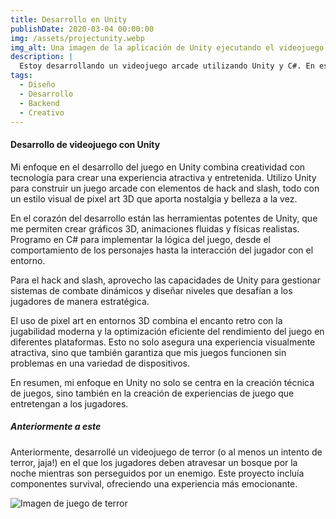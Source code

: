 ```yaml
---
title: Desarrollo en Unity
publishDate: 2020-03-04 00:00:00
img: /assets/projectunity.webp
img_alt: Una imagen de la aplicación de Unity ejecutando el videojuego
description: |
  Estoy desarrollando un videojuego arcade utilizando Unity y C#. En este proyecto, me encargo de la programación de la lógica del juego, la implementación de mecánicas de juego y la integración de gráficos y sonidos para crear una experiencia entretenida.
tags:
  - Diseño
  - Desarrollo
  - Backend
  - Creativo
---
```


#### Desarrollo de videojuego con Unity

Mi enfoque en el desarrollo del juego en Unity combina creatividad con tecnología para crear una experiencia atractiva y entretenida. Utilizo Unity para construir un juego arcade con elementos de hack and slash, todo con un estilo visual de pixel art 3D que aporta nostalgia y belleza a la vez.

En el corazón del desarrollo están las herramientas potentes de Unity, que me permiten crear gráficos 3D, animaciones fluidas y físicas realistas. Programo en C# para implementar la lógica del juego, desde el comportamiento de los personajes hasta la interacción del jugador con el entorno.

Para el hack and slash, aprovecho las capacidades de Unity para gestionar sistemas de combate dinámicos y diseñar niveles que desafían a los jugadores de manera estratégica.

El uso de pixel art en entornos 3D combina el encanto retro con la jugabilidad moderna y la optimización eficiente del rendimiento del juego en diferentes plataformas. Esto no solo asegura una experiencia visualmente atractiva, sino que también garantiza que mis juegos funcionen sin problemas en una variedad de dispositivos.

En resumen, mi enfoque en Unity no solo se centra en la creación técnica de juegos, sino también en la creación de experiencias de juego que entretengan a los jugadores.

##### Anteriormente a este

Anteriormente, desarrollé un videojuego de terror (o al menos un intento de terror, jaja!) en el que los jugadores deben atravesar un bosque por la noche mientras son perseguidos por un enemigo. Este proyecto incluía componentes survival, ofreciendo una experiencia más emocionante.

![Imagen de juego de terror](/assets/terror.webp)


